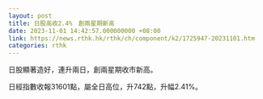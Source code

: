 ```yaml
---
layout: post
title: 日股高收2.4%　創兩星期新高
date: 2023-11-01 14:42:57.000000000 +08:00
link: https://news.rthk.hk/rthk/ch/component/k2/1725947-20231101.htm
categories: rthk
---
```


日股顯著造好，連升兩日，創兩星期收市新高。

日經指數收報31601點，屬全日高位，升742點，升幅2.41%。
